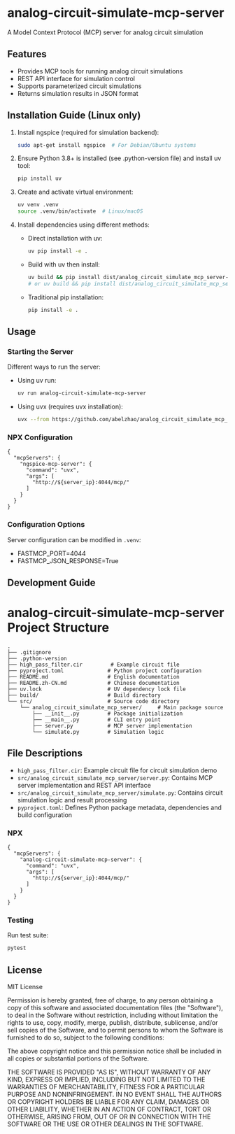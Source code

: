 # analog-circuit-simulate-mcp-server

A Model Context Protocol (MCP) server for analog circuit simulation

## Features

- Provides MCP tools for running analog circuit simulations
- REST API interface for simulation control
- Supports parameterized circuit simulations
- Returns simulation results in JSON format

## Installation Guide (Linux only)

1. Install ngspice (required for simulation backend):
   ```bash
   sudo apt-get install ngspice  # For Debian/Ubuntu systems
   ```

2. Ensure Python 3.8+ is installed (see .python-version file) and install uv tool:
   ```bash
   pip install uv
   ```

3. Create and activate virtual environment:
   ```bash
   uv venv .venv
   source .venv/bin/activate  # Linux/macOS
   ```

4. Install dependencies using different methods:
   - Direct installation with uv:
     ```bash
     uv pip install -e .
     ```
   - Build with uv then install:
     ```bash
     uv build && pip install dist/analog_circuit_simulate_mcp_server-${version}-py3-none-any.whl
     # or uv build && pip install dist/analog_circuit_simulate_mcp_server-${version}.tar.gz
     ```
   - Traditional pip installation:
     ```bash
     pip install -e .
     ```

## Usage

### Starting the Server
Different ways to run the server:
- Using uv run:
  ```bash
  uv run analog-circuit-simulate-mcp-server
  ```
- Using uvx (requires uvx installation):
  ```bash
  uvx --from https://github.com/abelzhao/analog_circuit_simulate_mcp_server.git analog-circuit-simulate-mcp-server
  ```

### NPX Configuration
```
{
  "mcpServers": {
    "ngspice-mcp-server": {
      "command": "uvx",
      "args": [
        "http://${server_ip}:4044/mcp/"
      ]
    }
  }
}
```

### Configuration Options

Server configuration can be modified in `.venv`:
- FASTMCP_PORT=4044
- FASTMCP_JSON_RESPONSE=True

## Development Guide

# analog-circuit-simulate-mcp-server Project Structure

```
.
├── .gitignore
├── .python-version
├── high_pass_filter.cir         # Example circuit file
├── pyproject.toml              # Python project configuration
├── README.md                   # English documentation
├── README.zh-CN.md             # Chinese documentation
├── uv.lock                     # UV dependency lock file
├── build/                      # Build directory
└── src/                        # Source code directory
    └── analog_circuit_simulate_mcp_server/     # Main package source
        ├── __init__.py         # Package initialization
        ├── __main__.py         # CLI entry point
        ├── server.py           # MCP server implementation
        └── simulate.py         # Simulation logic
```

## File Descriptions

- `high_pass_filter.cir`: Example circuit file for circuit simulation demo
- `src/analog_circuit_simulate_mcp_server/server.py`: Contains MCP server implementation and REST API interface
- `src/analog_circuit_simulate_mcp_server/simulate.py`: Contains circuit simulation logic and result processing
- `pyproject.toml`: Defines Python package metadata, dependencies and build configuration


### NPX
```
{
  "mcpServers": {
    "analog-circuit-simulate-mcp-server": {
      "command": "uvx",
      "args": [
        "http://${server_ip}:4044/mcp/"
      ]
    }
  }
}
```


### Testing

Run test suite:
```bash
pytest
```

## License

MIT License

Permission is hereby granted, free of charge, to any person obtaining a copy
of this software and associated documentation files (the "Software"), to deal
in the Software without restriction, including without limitation the rights
to use, copy, modify, merge, publish, distribute, sublicense, and/or sell
copies of the Software, and to permit persons to whom the Software is
furnished to do so, subject to the following conditions:

The above copyright notice and this permission notice shall be included in all
copies or substantial portions of the Software.

THE SOFTWARE IS PROVIDED "AS IS", WITHOUT WARRANTY OF ANY KIND, EXPRESS OR
IMPLIED, INCLUDING BUT NOT LIMITED TO THE WARRANTIES OF MERCHANTABILITY,
FITNESS FOR A PARTICULAR PURPOSE AND NONINFRINGEMENT. IN NO EVENT SHALL THE
AUTHORS OR COPYRIGHT HOLDERS BE LIABLE FOR ANY CLAIM, DAMAGES OR OTHER
LIABILITY, WHETHER IN AN ACTION OF CONTRACT, TORT OR OTHERWISE, ARISING FROM,
OUT OF OR IN CONNECTION WITH THE SOFTWARE OR THE USE OR OTHER DEALINGS IN THE
SOFTWARE.

